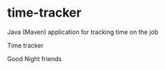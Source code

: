# time-tracker
Java (Maven) application for tracking time on the job

Time tracker

Good Night friends
